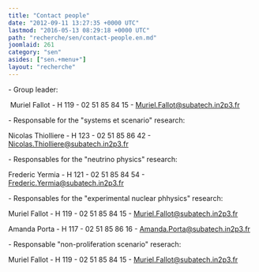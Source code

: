 ```yaml
---
title: "Contact people"
date: "2012-09-11 13:27:35 +0000 UTC"
lastmod: "2016-05-13 08:29:18 +0000 UTC"
path: "recherche/sen/contact-people.en.md"
joomlaid: 261
category: "sen"
asides: ["sen.+menu+"]
layout: "recherche"
---
```

\- Group leader:

 Muriel Fallot - H 119 - 02 51 85 84 15 - Muriel.Fallot@subatech.in2p3.fr

\- Responsable for the "systems et scenario" research:

Nicolas Thiolliere - H 123 - 02 51 85 86 42 - [Nicolas.Thiolliere@subatech.in2p3.fr](mailto:Nicolas.Thiolliere@subatech.in2p3.fr) 

\- Responsables for the "neutrino physics" research:

Frederic Yermia - H 121 - 02 51 85 84 54 - [Frederic.Yermia@subatech.in2p3.fr](mailto:Frederic.Yermia@subatech.in2p3.fr)

\- Responsables for the "experimental nuclear phhysics" research:

Muriel Fallot - H 119 - 02 51 85 84 15 - [Muriel.Fallot@subatech.in2p3.fr](mailto:Muriel.Fallot@subatech.in2p3.fr)

Amanda Porta - H 117 - 02 51 85 86 16 - [Amanda.Porta@subatech.in2p3.fr](mailto:Porta.Amanda@subatech.in2p3.fr)

\- Responsable "non-proliferation scenario" reserach:

Muriel Fallot - H 119 - 02 51 85 84 15 - [](mailto:%!C(MISSING)a%!h(MISSING)ref=)[Muriel.Fallot@subatech.in2p3.fr](mailto:Muriel.Fallot@subatech.in2p3.fr)
